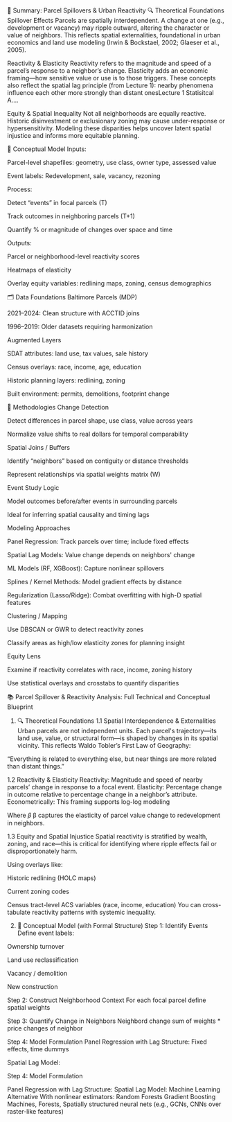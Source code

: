 📘 Summary: Parcel Spillovers & Urban Reactivity
🔍 Theoretical Foundations
Spillover Effects
Parcels are spatially interdependent. A change at one (e.g., development or vacancy) may ripple outward, altering the character or value of neighbors. This reflects spatial externalities, foundational in urban economics and land use modeling (Irwin & Bockstael, 2002; Glaeser et al., 2005).

Reactivity & Elasticity
Reactivity refers to the magnitude and speed of a parcel’s response to a neighbor’s change. Elasticity adds an economic framing—how sensitive value or use is to those triggers.
These concepts also reflect the spatial lag principle (from Lecture 1): nearby phenomena influence each other more strongly than distant onesLecture 1 Statisitcal A….

Equity & Spatial Inequality
Not all neighborhoods are equally reactive. Historic disinvestment or exclusionary zoning may cause under-response or hypersensitivity. Modeling these disparities helps uncover latent spatial injustice and informs more equitable planning.

🧭 Conceptual Model
Inputs:

Parcel-level shapefiles: geometry, use class, owner type, assessed value

Event labels: Redevelopment, sale, vacancy, rezoning

Process:

Detect “events” in focal parcels (T)

Track outcomes in neighboring parcels (T+1)

Quantify % or magnitude of changes over space and time

Outputs:

Parcel or neighborhood-level reactivity scores

Heatmaps of elasticity

Overlay equity variables: redlining maps, zoning, census demographics

🗂 Data Foundations
Baltimore Parcels (MDP)

2021–2024: Clean structure with ACCTID joins

1996–2019: Older datasets requiring harmonization

Augmented Layers

SDAT attributes: land use, tax values, sale history

Census overlays: race, income, age, education

Historic planning layers: redlining, zoning

Built environment: permits, demolitions, footprint change

🧪 Methodologies
Change Detection

Detect differences in parcel shape, use class, value across years

Normalize value shifts to real dollars for temporal comparability

Spatial Joins / Buffers

Identify “neighbors” based on contiguity or distance thresholds

Represent relationships via spatial weights matrix (W)

Event Study Logic

Model outcomes before/after events in surrounding parcels

Ideal for inferring spatial causality and timing lags

Modeling Approaches

Panel Regression: Track parcels over time; include fixed effects

Spatial Lag Models: Value change depends on neighbors' change

ML Models (RF, XGBoost): Capture nonlinear spillovers

Splines / Kernel Methods: Model gradient effects by distance

Regularization (Lasso/Ridge): Combat overfitting with high-D spatial features

Clustering / Mapping

Use DBSCAN or GWR to detect reactivity zones

Classify areas as high/low elasticity zones for planning insight

Equity Lens

Examine if reactivity correlates with race, income, zoning history

Use statistical overlays and crosstabs to quantify disparities




📚 Parcel Spillover & Reactivity Analysis: Full Technical and Conceptual Blueprint
1. 🔍 Theoretical Foundations
1.1 Spatial Interdependence & Externalities
Urban parcels are not independent units. Each parcel's trajectory—its land use, value, or structural form—is shaped by changes in its spatial vicinity.
This reflects Waldo Tobler’s First Law of Geography:

“Everything is related to everything else, but near things are more related than distant things.”

1.2 Reactivity & Elasticity
Reactivity: Magnitude and speed of nearby parcels’ change in response to a focal event.
Elasticity: Percentage change in outcome relative to percentage change in a neighbor’s attribute. Econometrically:
This framing supports log-log modeling

Where 
𝛽
β captures the elasticity of parcel value change to redevelopment in neighbors.

1.3 Equity and Spatial Injustice
Spatial reactivity is stratified by wealth, zoning, and race—this is critical for identifying where ripple effects fail or disproportionately harm.

Using overlays like:

Historic redlining (HOLC maps)

Current zoning codes

Census tract-level ACS variables (race, income, education)
You can cross-tabulate reactivity patterns with systemic inequality.

2. 🧭 Conceptual Model (with Formal Structure)
Step 1: Identify Events
Define event labels:

Ownership turnover

Land use reclassification

Vacancy / demolition

New construction


Step 2: Construct Neighborhood Context
For each focal parcel define spatial weights


Step 3: Quantify Change in Neighbors
Neighbord change sum of weights * price changes of neighbor


Step 4: Model Formulation
Panel Regression with Lag Structure:
Fixed effects, time dummys

Spatial Lag Model:

Step 4: Model Formulation

Panel Regression with Lag Structure:
Spatial Lag Model:
Machine Learning Alternative
With nonlinear estimators:
Random Forests
Gradient Boosting Machines, Forests, 
Spatially structured neural nets (e.g., GCNs, CNNs over raster-like features)